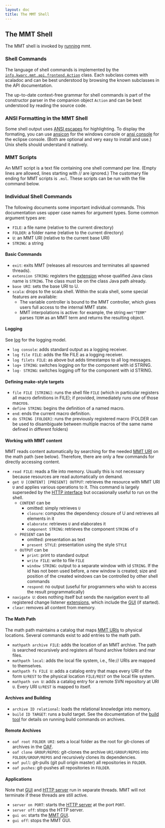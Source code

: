 ```yaml
---
layout: doc
title: The MMT Shell
---
```

## The MMT Shell
The MMT shell is invoked by [running](../../setup/running.html) mmt.

### Shell Commands
The language of shell commands is implemented by the [`info.kwarc.mmt.api.frontend.Action`](http://kwarc.github.io/MMT/api/index.html#info.kwarc.mmt.api.frontend.Action) class.
Each subclass comes with scaladoc and can be best understood by browsing the known subclasses in the API documentation.

The up-to-date context-free grammar for shell commands is part of the constructor parser in the companion object `Action` and can be best understood by reading the source code.

### ANSI Formatting in the MMT Shell
Some shell output uses [ANSI escapes](https://en.wikipedia.org/wiki/ANSI_escape_code) for highlighting. To display the formating, you can use [ansicon](https://github.com/adoxa/ansicon) for the windows console or [ansi console](http://mihai-nita.net/2013/06/03/eclipse-plugin-ansi-in-console/) for the eclipse console. (Both are optional and very easy to install and use.) Unix shells should understand it natively.

### MMT Scripts
An MMT script is a text file containing one shell command per line. (Empty lines are allowed, lines starting with // are ignored.)
The customary file ending for MMT scripts is `.msl`.
These scripts can be run with the file command below.

### Individual Shell Commands
The following documents some important individual commands.
This documentation uses upper case names for argument types.
Some common argument types are:

* `FILE`: a file name (relative to the current directory)
* `FOLDER`: a folder name (relative to the current directory)
* `U`: an MMT URI (relative to the current base URI)
* `STRING`: a string

#### Basic Commands

* `exit`: exits MMT (releases all resources and terminates all spawned threads).
* `extension STRING`: registers the [extension](../api/extensions/) whose qualified Java class name is `STRING`. The class must be on the class Java path already.
* `base URI`: sets the base URI to U.
* `scala`: drops to the scala shell. Within the scala shell, some special features are available:
  * The variable controller is bound to the MMT controller, which gives users full access to the internal MMT state.
  * MMT interpolations is active: for example, the string `mmt"TERM"` parses `TERM` as an MMT term and returns the resulting object.

#### Logging
See [log](../api/log.html) for the logging model.

* `log console`: adds standard output as a logging receiver.
* `log file FILE`: adds the file FILE as a logging receiver.
* `log filets FILE`: as above but adds timestamps to all log messages.
* `log+ STRING`: switches logging on for the component with id STRING.
* `log- STRING`: switches logging off for the component with id STRING.

#### Defining make-style targets

* `file FILE [STRING]`: runs the shell file `FILE` (which in particular registers all macro definitions in FILE); if provided, immediately runs one of those macros.
* `define STRING`: begins the definition of a named macro.
* `end`: ends the current macro definition.
* `do STRING [FOLDER]`: runs the previously registered macro (FOLDER can be used to disambiguate between multiple macros of the same name defined in different folders)

#### Working with MMT content
MMT reads content automatically by searching for the needed [MMT URI](../api/uris.html) on the math path (see below).
Therefore, there are only a few commands for directly accessing content.

* `read FILE`: reads a file into memory. Usually this is not necessary because resources are read automatically on demand.
* `get U [CONTENT] [PRESENT] OUTPUT`: retrieves the resource with MMT URI `U` and applies various operations to it. This command is largely superseded by the [HTTP interface](server.html) but occasionally useful to run on the shell.
  * `CONTENT` can be
    * omitted: simply retrieves `U`
    * `closure`: computes the dependency closure of U and retrieves all elements in it
    * `elaborate`: retrieves `U` and elaborates it
    * `component STRING`: retrieves the component `STRING` of `U`
  * `PRESENT` can be
    * omitted: presentation as text
    * `present STYLE`: presentation using the style `STYLE`
  * `OUTPUT` can be
    * `print`: print to standard output
    * `write FILE`: write to file `FILE`
    * `window STRING`: output to a separate window with id `STRING`.
        If the id has not been used before, a new window is created; size and position of the created windows can be controlled by other shell commands
    * `respond`: no output (useful for programmers who wish to access the result programmatically)
* `navigate U`: does nothing itself but sends the navigation event to all registered change listener [extensions](../api/extensions/), which include the [GUI](gui.html) (if started).
* `clear`: removes all content from memory.

#### The Math Path
The math path maintains a catalog that maps [MMT URIs](../api/uris.html) to physical locations.
Several commands exist to add entries to the math path.

* `mathpath archive FILE`: adds the location of an MMT archive.
The path is searched recursively and registers all found archive folders and mar files.
* `mathpath local`: adds the local file system, i.e., file:// URIs are mapped to themselves.
* `mathpath fs FILE U`: adds a catalog entry that maps every URI of the form `U/REST` to the physical location `FILE/REST` on the local file system.
* `mathpath svn U`: adds a catalog entry for a remote SVN repository at URI `U`. Every URI `U/REST` is mapped to itself.

#### Archives and Building

* `archive ID relational`: loads the relational knowledge into memory.
* `build ID TARGET`: runs a build target. See the documentation of the [build tool](building.html) for details on running build commands on archives.

#### Remote Archives

* `oaf root FOLDER URI`: sets a local folder as the root for git-clones of archives in the [OAF](oaf.html).
* `oaf clone GROUP/REPOS`: git-clones the archive `URI/GROUP/REPOS` into `FOLDER/GROUP/REPOS` and recursively clones its dependencies.
* `oaf pull`: git-pulls (git pull origin master) all repositories in `FOLDER`.
* `oaf pushes`: git-pushes all repositories in `FOLDER`.

#### Applications
Note that [GUI](gui.html) and [HTTP server](server.html) run in separate threads. MMT will not terminate if these threads are still active.

* `server on PORT`: starts the [HTTP server](server.html) at the port `PORT`.
* `server off`: stops the HTTP server.
* `gui on`: starts the [MMT GUI](gui.html).
* `gui off`: stops the MMT GUI. 
